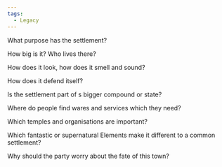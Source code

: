 ```yaml
---
tags:
  - Legacy
---
```


What purpose has the settlement?

How big is it? Who lives there?

How does it look, how does it smell and sound?

How does it defend itself?

Is the settlement part of s bigger compound or state?

Where do people find wares and services which they need?

Which temples and organisations are important?

Which fantastic or supernatural Elements make it different to a common settlement?

Why should the party worry about the fate of this town?
